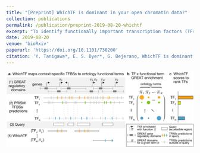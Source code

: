 ```yaml
---
title: "[Preprint] WhichTF is dominant in your open chromatin data?"
collection: publications
permalink: /publication/preprint-2019-08-20-whichtf
excerpt: "To identify functionally important transcription factors (TFs), we developed WhichTF.<br/><img src='/files/2019/WhichTF-Fig1.png'>"
date: 2019-08-20
venue: 'bioRxiv'
paperurl: 'https://doi.org/10.1101/730200'
citation: 'Y. Tanigawa*, E. S. Dyer*, G. Bejerano, WhichTF is dominant in your open chromatin data? bioRxiv, 730200 (2019).'
---
```

<!-- ispublishedpreprint: "True" -->

![WhichTF figure 1](/files/2019/WhichTF-Fig1.png)
